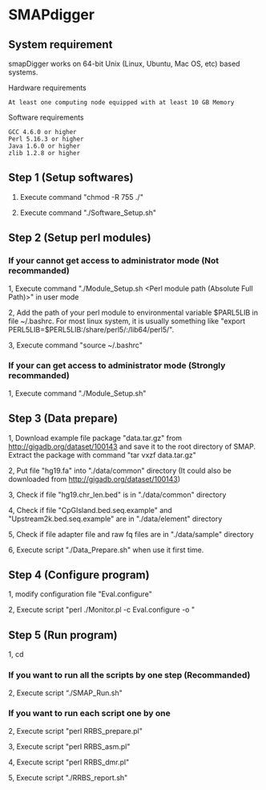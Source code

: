 # SMAPdigger
## System requirement
smapDigger works on 64-bit Unix (Linux, Ubuntu, Mac OS, etc) based systems. 

Hardware requirements

	At least one computing node equipped with at least 10 GB Memory
	
Software requirements

	GCC 4.6.0 or higher
	Perl 5.16.3 or higher
	Java 1.6.0 or higher
	zlib 1.2.8 or higher
	

## Step 1 (Setup softwares)

1. Execute command "chmod -R 755 ./"

2. Execute command "./Software_Setup.sh"

## Step 2 (Setup perl modules) 
### If your cannot get access to administrator mode (Not recommanded)
1, Execute command "./Module_Setup.sh <Perl module path (Absolute Full Path)>" in user mode

2, Add the path of your perl module to environmental variable $PARL5LIB in file ~/.bashrc. For most linux system, it is usually something like "export PERL5LIB=$PERL5LIB:<Perl module path>/share/perl5/:<Perl module path>/lib64/perl5/".

3, Execute command "source ~/.bashrc"
### If your can get access to administrator mode (Strongly recommanded)
1, Execute command "./Module_Setup.sh"
## Step 3 (Data prepare)
1, Download example file package "data.tar.gz" from http://gigadb.org/dataset/100143 and save it to the root directory of SMAP. Extract the package with command "tar vxzf data.tar.gz"

2, Put file "hg19.fa" into "./data/common" directory (It could also be downloaded from http://gigadb.org/dataset/100143)

3, Check if file "hg19.chr_len.bed" is in "./data/common" directory

4, Check if file "CpGIsland.bed.seq.example" and "Upstream2k.bed.seq.example" are in "./data/element" directory

5, Check if file adapter file and raw fq files  are in "./data/sample" directory

6, Execute script "./Data_Prepare.sh" when use it first time.
## Step 4 (Configure program) 
1, modify configuration file "Eval.configure" 

2, Execute script "perl ./Monitor.pl -c Eval.configure -o <Output path>"
## Step 5 (Run program) 
1, cd <Output path> 
### If you want to run all the scripts by one step (Recommanded)
2, Execute script “./SMAP_Run.sh"
### If you want to run each script one by one
2, Execute script "perl RRBS_prepare.pl"

3, Execute script "perl RRBS_asm.pl"

4, Execute script "perl RRBS_dmr.pl"

5, Execute script "./RRBS_report.sh"
